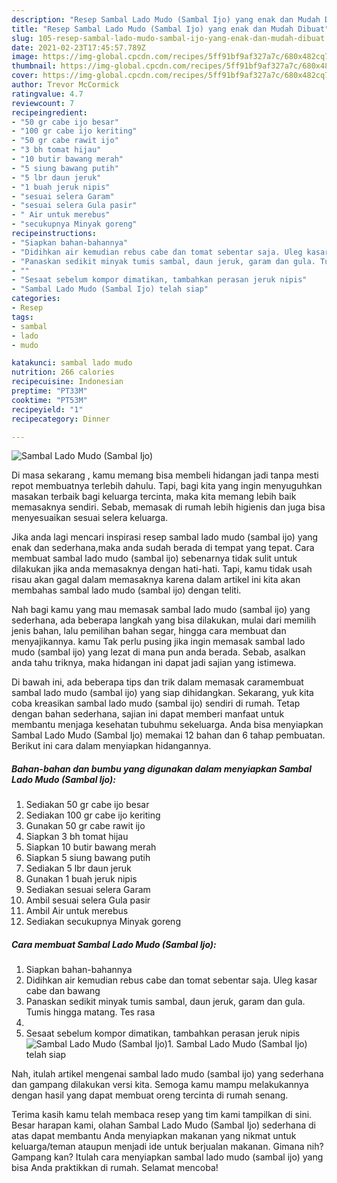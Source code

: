 ```yaml
---
description: "Resep Sambal Lado Mudo (Sambal Ijo) yang enak dan Mudah Dibuat"
title: "Resep Sambal Lado Mudo (Sambal Ijo) yang enak dan Mudah Dibuat"
slug: 105-resep-sambal-lado-mudo-sambal-ijo-yang-enak-dan-mudah-dibuat
date: 2021-02-23T17:45:57.789Z
image: https://img-global.cpcdn.com/recipes/5ff91bf9af327a7c/680x482cq70/sambal-lado-mudo-sambal-ijo-foto-resep-utama.jpg
thumbnail: https://img-global.cpcdn.com/recipes/5ff91bf9af327a7c/680x482cq70/sambal-lado-mudo-sambal-ijo-foto-resep-utama.jpg
cover: https://img-global.cpcdn.com/recipes/5ff91bf9af327a7c/680x482cq70/sambal-lado-mudo-sambal-ijo-foto-resep-utama.jpg
author: Trevor McCormick
ratingvalue: 4.7
reviewcount: 7
recipeingredient:
- "50 gr cabe ijo besar"
- "100 gr cabe ijo keriting"
- "50 gr cabe rawit ijo"
- "3 bh tomat hijau"
- "10 butir bawang merah"
- "5 siung bawang putih"
- "5 lbr daun jeruk"
- "1 buah jeruk nipis"
- "sesuai selera Garam"
- "sesuai selera Gula pasir"
- " Air untuk merebus"
- "secukupnya Minyak goreng"
recipeinstructions:
- "Siapkan bahan-bahannya"
- "Didihkan air kemudian rebus cabe dan tomat sebentar saja. Uleg kasar cabe dan bawang"
- "Panaskan sedikit minyak tumis sambal, daun jeruk, garam dan gula. Tumis hingga matang. Tes rasa"
- ""
- "Sesaat sebelum kompor dimatikan, tambahkan perasan jeruk nipis"
- "Sambal Lado Mudo (Sambal Ijo) telah siap"
categories:
- Resep
tags:
- sambal
- lado
- mudo

katakunci: sambal lado mudo 
nutrition: 266 calories
recipecuisine: Indonesian
preptime: "PT33M"
cooktime: "PT53M"
recipeyield: "1"
recipecategory: Dinner

---
```



![Sambal Lado Mudo (Sambal Ijo)](https://img-global.cpcdn.com/recipes/5ff91bf9af327a7c/680x482cq70/sambal-lado-mudo-sambal-ijo-foto-resep-utama.jpg)

Di masa  sekarang , kamu memang bisa membeli hidangan jadi tanpa mesti repot membuatnya terlebih dahulu. Tapi, bagi kita yang ingin menyuguhkan masakan terbaik bagi keluarga tercinta, maka kita memang lebih baik memasaknya sendiri. Sebab, memasak di rumah lebih higienis dan juga bisa menyesuaikan sesuai selera keluarga.

Jika anda lagi mencari inspirasi resep sambal lado mudo (sambal ijo) yang enak dan sederhana,maka anda sudah berada di tempat yang tepat. Cara membuat sambal lado mudo (sambal ijo)  sebenarnya tidak sulit untuk dilakukan jika anda memasaknya dengan hati-hati. Tapi, kamu tidak usah risau akan gagal dalam memasaknya 
karena dalam artikel ini kita akan membahas sambal lado mudo (sambal ijo) dengan teliti.  



Nah bagi kamu yang mau memasak sambal lado mudo (sambal ijo) yang sederhana, ada beberapa langkah yang bisa dilakukan, mulai dari memilih jenis bahan, lalu pemilihan bahan segar, hingga cara membuat dan menyajikannya. kamu Tak perlu pusing jika ingin memasak sambal lado mudo (sambal ijo) yang lezat di mana pun anda berada. Sebab, asalkan anda  tahu triknya, maka hidangan ini dapat jadi sajian yang istimewa.

Di bawah ini, ada beberapa tips dan trik dalam memasak caramembuat sambal lado mudo (sambal ijo) yang siap dihidangkan. Sekarang, yuk kita coba kreasikan sambal lado mudo (sambal ijo) sendiri di rumah. Tetap dengan bahan sederhana, sajian ini dapat memberi manfaat untuk membantu menjaga kesehatan tubuhmu sekeluarga. Anda bisa menyiapkan Sambal Lado Mudo (Sambal Ijo) memakai 12 bahan dan 6 tahap pembuatan. Berikut ini cara dalam menyiapkan hidangannya.

<!--inarticleads1-->

##### Bahan-bahan dan bumbu yang digunakan dalam menyiapkan Sambal Lado Mudo (Sambal Ijo):

1. Sediakan 50 gr cabe ijo besar
1. Sediakan 100 gr cabe ijo keriting
1. Gunakan 50 gr cabe rawit ijo
1. Siapkan 3 bh tomat hijau
1. Siapkan 10 butir bawang merah
1. Siapkan 5 siung bawang putih
1. Sediakan 5 lbr daun jeruk
1. Gunakan 1 buah jeruk nipis
1. Sediakan sesuai selera Garam
1. Ambil sesuai selera Gula pasir
1. Ambil  Air untuk merebus
1. Sediakan secukupnya Minyak goreng




<!--inarticleads2-->

##### Cara membuat Sambal Lado Mudo (Sambal Ijo):

1. Siapkan bahan-bahannya
1. Didihkan air kemudian rebus cabe dan tomat sebentar saja. Uleg kasar cabe dan bawang
1. Panaskan sedikit minyak tumis sambal, daun jeruk, garam dan gula. Tumis hingga matang. Tes rasa
1. 
1. Sesaat sebelum kompor dimatikan, tambahkan perasan jeruk nipis
<img src="//assets-global.cpcdn.com/assets/icons/button_play-2c75c40dde080a61004c1f40b05d8f140eaff45d7e9e6481dc71c63d2e7c4909.png" alt="Sambal Lado Mudo (Sambal Ijo)">1. Sambal Lado Mudo (Sambal Ijo) telah siap




Nah, itulah artikel mengenai  sambal lado mudo (sambal ijo)  yang sederhana dan gampang dilakukan versi kita. Semoga kamu mampu melakukannya dengan hasil yang dapat membuat oreng tercinta di rumah senang. 

Terima kasih kamu telah membaca resep yang tim kami tampilkan di sini. Besar harapan kami, olahan  Sambal Lado Mudo (Sambal Ijo) sederhana di atas dapat membantu Anda menyiapkan makanan yang nikmat untuk keluarga/teman ataupun menjadi ide untuk berjualan makanan. Gimana nih? Gampang kan? Itulah cara menyiapkan sambal lado mudo (sambal ijo) yang bisa Anda praktikkan di rumah. Selamat mencoba!

